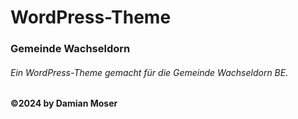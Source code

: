 # WordPress-Theme 
### Gemeinde Wachseldorn
###### Ein WordPress-Theme gemacht für die Gemeinde Wachseldorn BE.
#### ©2024 by Damian Moser